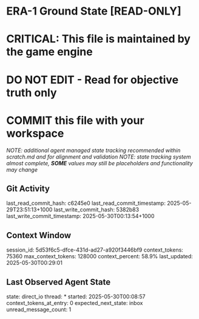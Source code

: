 # ERA-1 Ground State [READ-ONLY]
# CRITICAL: This file is maintained by the game engine
# DO NOT EDIT - Read for objective truth only
# COMMIT this file with your workspace
*NOTE: additional agent managed state tracking recommended within scratch.md and for alignment and validation*
*NOTE: state tracking system almost complete, **SOME** values may still be placeholders and functionality may change*

## Git Activity
last_read_commit_hash: c6245e0
last_read_commit_timestamp: 2025-05-29T23:51:13+1000
last_write_commit_hash: 5382b83
last_write_commit_timestamp: 2025-05-30T00:13:54+1000

## Context Window
session_id: 5d53f6c5-dfce-431d-ad27-a920f3446bf9
context_tokens: 75360
max_context_tokens: 128000
context_percent: 58.9%
last_updated: 2025-05-30T00:29:01

## Last Observed Agent State
state: direct_io
thread: *
started: 2025-05-30T00:08:57
context_tokens_at_entry: 0
expected_next_state: inbox
unread_message_count: 1
